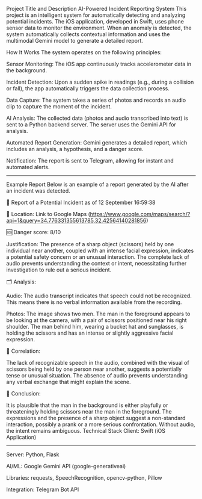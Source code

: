 Project Title and Description
AI-Powered Incident Reporting System
This project is an intelligent system for automatically detecting and analyzing potential incidents. The iOS application, developed in Swift, uses phone sensor data to monitor the environment. When an anomaly is detected, the system automatically collects contextual information and uses the multimodal Gemini model to generate a detailed report.

How It Works
The system operates on the following principles:

Sensor Monitoring: The iOS app continuously tracks accelerometer data in the background.

Incident Detection: Upon a sudden spike in readings (e.g., during a collision or fall), the app automatically triggers the data collection process.

Data Capture: The system takes a series of photos and records an audio clip to capture the moment of the incident.

AI Analysis: The collected data (photos and audio transcribed into text) is sent to a Python backend server. The server uses the Gemini API for analysis.

Automated Report Generation: Gemini generates a detailed report, which includes an analysis, a hypothesis, and a danger score.

Notification: The report is sent to Telegram, allowing for instant and automated alerts.

------
Example Report
Below is an example of a report generated by the AI after an incident was detected.

🚨 Report of a Potential Incident as of 12 September 16:59:38

📍 Location:
Link to Google Maps (https://www.google.com/maps/search/?api=1&query=34.776331355613785,32.42564140281856)

🆘 Danger score: 8/10

Justification: The presence of a sharp object (scissors) held by one individual near another, coupled with an intense facial expression, indicates a potential safety concern or an unusual interaction. The complete lack of audio prevents understanding the context or intent, necessitating further investigation to rule out a serious incident.

🗂️ Analysis:

Audio: The audio transcript indicates that speech could not be recognized. This means there is no verbal information available from the recording.

Photos: The image shows two men. The man in the foreground appears to be looking at the camera, with a pair of scissors positioned near his right shoulder. The man behind him, wearing a bucket hat and sunglasses, is holding the scissors and has an intense or slightly aggressive facial expression.

🔗 Correlation:

The lack of recognizable speech in the audio, combined with the visual of scissors being held by one person near another, suggests a potentially tense or unusual situation. The absence of audio prevents understanding any verbal exchange that might explain the scene.

🔎 Conclusion:

It is plausible that the man in the background is either playfully or threateningly holding scissors near the man in the foreground. The expressions and the presence of a sharp object suggest a non-standard interaction, possibly a prank or a more serious confrontation. Without audio, the intent remains ambiguous.
Technical Stack
Client: Swift (iOS Application)


------
Server: Python, Flask

AI/ML: Google Gemini API (google-generativeai)

Libraries: requests, SpeechRecognition, opencv-python, Pillow

Integration: Telegram Bot API
